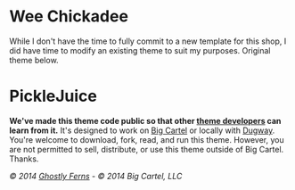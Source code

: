 # Wee Chickadee
While I don't have the time to fully commit to a new template for this shop, I did have time to modify an existing theme to suit my purposes. Original theme below.




# PickleJuice

**We've made this theme code public so that other [theme developers](https://help.bigcartel.com/developers/themes/) can learn from it.** It's designed to work on [Big Cartel](https://www.bigcartel.com/) or locally with [Dugway](https://github.com/bigcartel/dugway). You're welcome to download, fork, read, and run this theme. However, you are not permitted to sell, distribute, or use this theme outside of Big Cartel. Thanks.

*© 2014 [Ghostly Ferns](http://ghostlyferns.com) - © 2014 Big Cartel, LLC*
